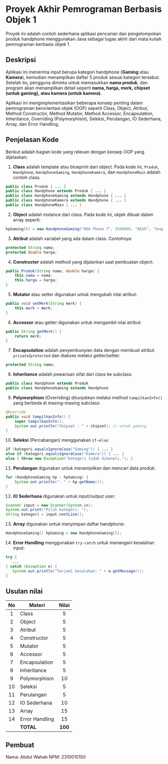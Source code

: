 # Proyek Akhir Pemrograman Berbasis Objek 1

Proyek ini adalah contoh sederhana aplikasi pencarian dan pengelompokan produk handphone menggunakan Java sebagai tugas akhir dari mata kuliah pemrograman berbasis objek 1.

## Deskripsi

Aplikasi ini menerima input berupa kategori handphone (**Gaming** atau **Kamera**), kemudian menampilkan daftar 5 produk sesuai kategori tersebut. Setelah itu, pengguna diminta untuk memasukkan **nama produk**, dan program akan menampilkan detail seperti **nama, harga, merk, chipset (untuk gaming), atau kamera (untuk kamera)**.

Aplikasi ini mengimplementasikan beberapa konsep penting dalam pemrograman berorientasi objek (OOP) seperti Class, Object, Atribut, Method Constructor, Method Mutator, Method Accessor, Encapsulation, Inheritance, Overriding (Polymorphism), Seleksi, Perulangan, IO Sederhana, Array, dan Error Handling.

## Penjelasan Kode

Berikut adalah bagian kode yang relevan dengan konsep OOP yang dijelaskan:

1. **Class** adalah template atau blueprint dari object. Pada kode ini, `Produk`, `Handphone`, `HandphoneGaming`, `HandphoneKamera`, dan `HandphoneMain` adalah contoh class.

```java
public class Produk { ... }
public class Handphone extends Produk { ... }
public class HandphoneGaming extends Handphone { ... }
public class HandphoneKamera extends Handphone { ... }
public class HandphoneMain { ... }
```

2. **Object** adalah instance dari class. Pada kode ini, objek dibuat dalam array seperti:

```java
hpGaming[0] = new HandphoneGaming("ROG Phone 7", 9500000, "ASUS", "Snapdragon 8 Gen 2");
```

3. **Atribut** adalah variabel yang ada dalam class. Contohnya:

```java
protected String nama;
protected double harga;
```

4. **Constructor** adalah method yang dijalankan saat pembuatan object:

```java
public Produk(String nama, double harga) {
    this.nama = nama;
    this.harga = harga;
}
```

5. **Mutator** atau setter digunakan untuk mengubah nilai atribut:

```java
public void setMerk(String merk) {
    this.merk = merk;
}
```

6. **Accessor** atau getter digunakan untuk mengambil nilai atribut:

```java
public String getMerk() {
    return merk;
}
```

7. **Encapsulation** adalah penyembunyian data dengan membuat atribut `private`/`protected` dan diakses melalui getter/setter:

```java
protected String nama;
```

8. **Inheritance** adalah pewarisan sifat dari class ke subclass:

```java
public class Handphone extends Produk
public class HandphoneGaming extends Handphone
```

9. **Polymorphism** (Overriding) ditunjukkan melalui method `tampilkanInfo()` yang berbeda di masing-masing subclass:

```java
@Override
public void tampilkanInfo() {
    super.tampilkanInfo();
    System.out.println("Chipset : " + chipset); // untuk gaming
}
```

10. **Seleksi** (Percabangan) menggunakan `if-else`:

```java
if (kategori.equalsIgnoreCase("Gaming")) { ... }
else if (kategori.equalsIgnoreCase("Kamera")) { ... }
else { throw new Exception("Kategori tidak dikenali."); }
```

11. **Perulangan** digunakan untuk menampilkan dan mencari data produk:

```java
for (HandphoneGaming hp : hpGaming) {
    System.out.println("- " + hp.getNama());
}
```

12. **IO Sederhana** digunakan untuk input/output user:

```java
Scanner input = new Scanner(System.in);
System.out.print("Pilih kategori: ");
String kategori = input.nextLine();
```

13. **Array** digunakan untuk menyimpan daftar handphone:

```java
HandphoneGaming[] hpGaming = new HandphoneGaming[5];
```

14. **Error Handling** menggunakan `try-catch` untuk menangani kesalahan input:

```java
try {
   ...
} catch (Exception e) {
   System.out.println("Terjadi kesalahan: " + e.getMessage());
}
```

## Usulan nilai

| No  | Materi         |  Nilai  |
| :-: | -------------- | :-----: |
|  1  | Class          |    5    |
|  2  | Object         |    5    |
|  3  | Atribut        |    5    |
|  4  | Constructor    |    5    |
|  5  | Mutator        |    5    |
|  6  | Accessor       |    5    |
|  7  | Encapsulation  |    5    |
|  8  | Inheritance    |    5    |
|  9  | Polymorphism   |   10    |
| 10  | Seleksi        |    5    |
| 11  | Perulangan     |    5    |
| 12  | IO Sederhana   |   10    |
| 13  | Array          |   15    |
| 14  | Error Handling |   15    |
|     | **TOTAL**      | **100** |

## Pembuat

Nama: Abdul Wahab
NPM: 2310010150
